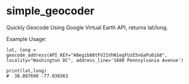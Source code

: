 # simple_geocoder

Quickly Geocode Using Google Virtual Earth API, returns lat/long.

Example Usage:

```
lat, long = geocode_address(API_KEY="A8egib88tFV21VhN1egFUzE5nGaPu6ib8", locality="Washington DC", address_line='1600 Pennsylvania Avenue')    

print(lat,long)
#  38.897698 -77.036563
```



